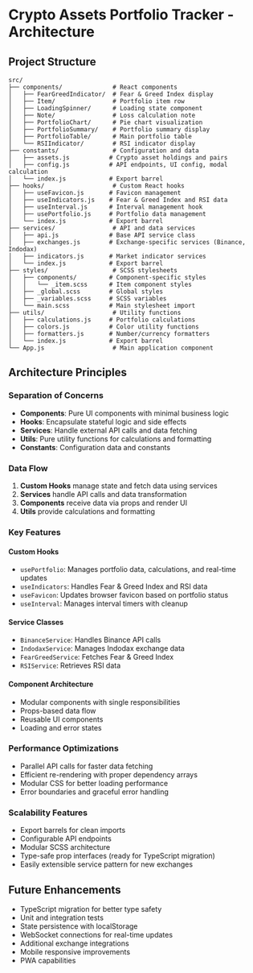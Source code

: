 # Crypto Assets Portfolio Tracker - Architecture

## Project Structure

```
src/
├── components/              # React components
│   ├── FearGreedIndicator/  # Fear & Greed Index display
│   ├── Item/                # Portfolio item row
│   ├── LoadingSpinner/      # Loading state component
│   ├── Note/                # Loss calculation note
│   ├── PortfolioChart/      # Pie chart visualization
│   ├── PortfolioSummary/    # Portfolio summary display
│   ├── PortfolioTable/      # Main portfolio table
│   └── RSIIndicator/        # RSI indicator display
├── constants/               # Configuration and data
│   ├── assets.js           # Crypto asset holdings and pairs
│   ├── config.js           # API endpoints, UI config, modal calculation
│   └── index.js            # Export barrel
├── hooks/                   # Custom React hooks
│   ├── useFavicon.js       # Favicon management
│   ├── useIndicators.js    # Fear & Greed Index and RSI data
│   ├── useInterval.js      # Interval management hook
│   ├── usePortfolio.js     # Portfolio data management
│   └── index.js            # Export barrel
├── services/                # API and data services
│   ├── api.js              # Base API service class
│   ├── exchanges.js        # Exchange-specific services (Binance, Indodax)
│   ├── indicators.js       # Market indicator services
│   └── index.js            # Export barrel
├── styles/                  # SCSS stylesheets
│   ├── components/         # Component-specific styles
│   │   └── _item.scss      # Item component styles
│   ├── _global.scss        # Global styles
│   ├── _variables.scss     # SCSS variables
│   └── main.scss           # Main stylesheet import
├── utils/                   # Utility functions
│   ├── calculations.js     # Portfolio calculations
│   ├── colors.js           # Color utility functions
│   ├── formatters.js       # Number/currency formatters
│   └── index.js            # Export barrel
└── App.js                   # Main application component
```

## Architecture Principles

### Separation of Concerns
- **Components**: Pure UI components with minimal business logic
- **Hooks**: Encapsulate stateful logic and side effects
- **Services**: Handle external API calls and data fetching
- **Utils**: Pure utility functions for calculations and formatting
- **Constants**: Configuration data and constants

### Data Flow
1. **Custom Hooks** manage state and fetch data using services
2. **Services** handle API calls and data transformation
3. **Components** receive data via props and render UI
4. **Utils** provide calculations and formatting

### Key Features

#### Custom Hooks
- `usePortfolio`: Manages portfolio data, calculations, and real-time updates
- `useIndicators`: Handles Fear & Greed Index and RSI data
- `useFavicon`: Updates browser favicon based on portfolio status
- `useInterval`: Manages interval timers with cleanup

#### Service Classes
- `BinanceService`: Handles Binance API calls
- `IndodaxService`: Manages Indodax exchange data
- `FearGreedService`: Fetches Fear & Greed Index
- `RSIService`: Retrieves RSI data

#### Component Architecture
- Modular components with single responsibilities
- Props-based data flow
- Reusable UI components
- Loading and error states

### Performance Optimizations
- Parallel API calls for faster data fetching
- Efficient re-rendering with proper dependency arrays
- Modular CSS for better loading performance
- Error boundaries and graceful error handling

### Scalability Features
- Export barrels for clean imports
- Configurable API endpoints
- Modular SCSS architecture
- Type-safe prop interfaces (ready for TypeScript migration)
- Easily extensible service pattern for new exchanges

## Future Enhancements
- TypeScript migration for better type safety
- Unit and integration tests
- State persistence with localStorage
- WebSocket connections for real-time updates
- Additional exchange integrations
- Mobile responsive improvements
- PWA capabilities
